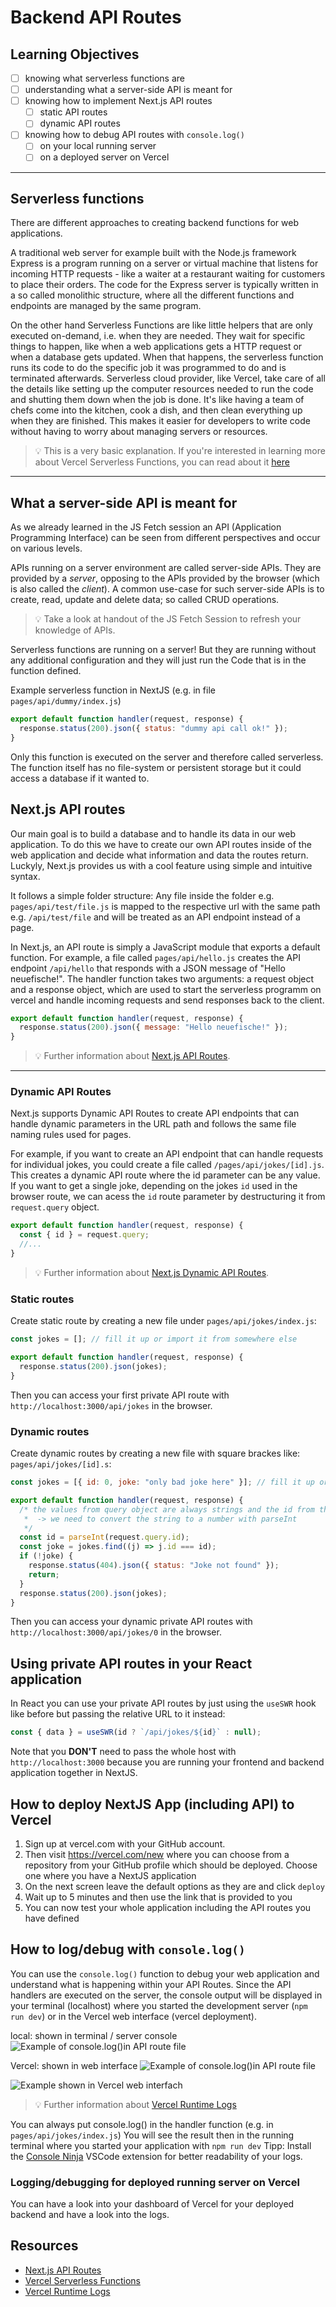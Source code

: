 # Backend API Routes

## Learning Objectives

- [ ] knowing what serverless functions are
- [ ] understanding what a server-side API is meant for
- [ ] knowing how to implement Next.js API routes
  - [ ] static API routes
  - [ ] dynamic API routes
- [ ] knowing how to debug API routes with `console.log()`
  - [ ] on your local running server
  - [ ] on a deployed server on Vercel

---

## Serverless functions

There are different approaches to creating backend functions for web applications.

A traditional web server for example built with the Node.js framework Express is a program running on a server or virtual machine that listens for incoming HTTP requests - like a waiter at a restaurant waiting for customers to place their orders. The code for the Express server is typically written in a so called monolithic structure, where all the different functions and endpoints are managed by the same program.

On the other hand Serverless Functions are like little helpers that are only executed on-demand, i.e. when they are needed. They wait for specific things to happen, like when a web applications gets a HTTP request or when a database gets updated. When that happens, the serverless function runs its code to do the specific job it was programmed to do and is terminated afterwards.
Serverless cloud provider, like Vercel, take care of all the details like setting up the computer resources needed to run the code and shutting them down when the job is done. It's like having a team of chefs come into the kitchen, cook a dish, and then clean everything up when they are finished. This makes it easier for developers to write code without having to worry about managing servers or resources.

> 💡 This is a very basic explanation. If you're interested in learning more about
> Vercel Serverless Functions, you can read about it [here](https://vercel.com/docs/concepts/functions/serverless-functions)

---

## What a server-side API is meant for

As we already learned in the JS Fetch session an API (Application Programming Interface) can be seen from different perspectives and occur on various levels.

APIs running on a server environment are called server-side APIs. They are provided by a _server_, opposing to the APIs provided by the browser (which is also called the _client_). A common use-case for such server-side APIs is to create, read, update and delete data; so called CRUD operations.

> 💡 Take a look at handout of the JS Fetch Session to refresh your knowledge of APIs.

Serverless functions are running on a server! But they are running without any additional configuration and they will just run the Code that is in the function defined.

Example serverless function in NextJS (e.g. in file `pages/api/dummy/index.js`)

```js
export default function handler(request, response) {
  response.status(200).json({ status: "dummy api call ok!" });
}
```

Only this function is executed on the server and therefore called serverless. The function itself has no file-system or persistent storage but it could access a database if it wanted to.

## Next.js API routes

Our main goal is to build a database and to handle its data in our web application. To do this we have to create our own API routes inside of the web application and decide what information and data the routes return. Luckyly, Next.js provides us with a cool feature using simple and intuitive syntax.

It follows a simple folder structure: Any file inside the folder e.g. `pages/api/test/file.js` is mapped to the respective url with the same path e.g. `/api/test/file` and will be treated as an API endpoint instead of a page.

In Next.js, an API route is simply a JavaScript module that exports a default function. For example, a file called `pages/api/hello.js` creates the API endpoint `/api/hello` that responds with a JSON message of "Hello neuefische!". The handler function takes two arguments: a request object and a response object, which are used to start the serverless programm on vercel and handle incoming requests and send responses back to the client.

```js
export default function handler(request, response) {
  response.status(200).json({ message: "Hello neuefische!" });
}
```

> 💡 Further information about [Next.js API Routes](https://nextjs.org/docs/api-routes/introduction).

---

### Dynamic API Routes

Next.js supports Dynamic API Routes to create API endpoints that can handle dynamic parameters in the URL path and follows the same file naming rules used for pages.

For example, if you want to create an API endpoint that can handle requests for individual jokes, you could create a file called `/pages/api/jokes/[id].js`. This creates a dynamic API route where the id parameter can be any value. If you want to get a single joke, depending on the jokes `id` used in the browser route, we can acess the `id` route parameter by destructuring it from `request.query` object.

```js
export default function handler(request, response) {
  const { id } = request.query;
  //...
}
```

> 💡 Further information about [Next.js Dynamic API Routes](https://nextjs.org/docs/api-routes/dynamic-api-routes).

### Static routes

Create static route by creating a new file under `pages/api/jokes/index.js`:

```js
const jokes = []; // fill it up or import it from somewhere else

export default function handler(request, response) {
  response.status(200).json(jokes);
}
```

Then you can access your first private API route with `http://localhost:3000/api/jokes` in the browser.

### Dynamic routes

Create dynamic routes by creating a new file with square brackes like: `pages/api/jokes/[id].s`:

```js
const jokes = [{ id: 0, joke: "only bad joke here" }]; // fill it up or import it from somewhere else

export default function handler(request, response) {
  /* the values from query object are always strings and the id from the jokes is a number
   *  -> we need to convert the string to a number with parseInt
   */
  const id = parseInt(request.query.id);
  const joke = jokes.find((j) => j.id === id);
  if (!joke) {
    response.status(404).json({ status: "Joke not found" });
    return;
  }
  response.status(200).json(jokes);
}
```

Then you can access your dynamic private API routes with `http://localhost:3000/api/jokes/0` in the browser.

## Using private API routes in your React application

In React you can use your private API routes by just using the `useSWR` hook like before but passing the relative URL to it instead:

```js
const { data } = useSWR(id ? `/api/jokes/${id}` : null);
```

Note that you **DON'T** need to pass the whole host with `http://localhost:3000` because you are running your frontend and backend application together in NextJS.

## How to deploy NextJS App (including API) to Vercel

1. Sign up at vercel.com with your GitHub account.
2. Then visit https://vercel.com/new where you can choose from a repository from your GitHub profile which should be deployed. Choose one where you have a NextJS application
3. On the next screen leave the default options as they are and click `deploy`
4. Wait up to 5 minutes and then use the link that is provided to you
5. You can now test your whole application including the API routes you have defined

## How to log/debug with `console.log()`

You can use the `console.log()` function to debug your web application and understand what is happening within your API Routes. Since the API handlers are executed on the server, the console output will be displayed in your terminal (localhost) where you started the development server (`npm run dev`) or in the Vercel web interface (vercel deployment).

local: shown in terminal / server console
![Example of `console.log()`in API route file](assets/log-messages-api-route-file.png)

Vercel: shown in web interface
![Example of `console.log()`in API route file](assets/log-messages-api-route-file-runtime-log.png)

![Example shown in Vercel web interfach](assets/vercel-runtime-log.png)

> 💡 Further information about [Vercel Runtime Logs](https://vercel.com/docs/concepts/observability/runtime-logs)

You can always put console.log() in the handler function (e.g. in `pages/api/jokes/index.js`)
You will see the result then in the running terminal where you started your application with `npm run dev`
Tipp: Install the [Console Ninja](https://marketplace.visualstudio.com/items?itemName=WallabyJs.console-ninja) VSCode extension for better readability of your logs.

### Logging/debugging for deployed running server on Vercel

You can have a look into your dashboard of Vercel for your deployed backend and have a look into the logs.

## Resources

- [Next.js API Routes](https://nextjs.org/docs/api-routes/introduction)
- [Vercel Serverless Functions](https://vercel.com/docs/concepts/functions/serverless-functions)
- [Vercel Runtime Logs](https://vercel.com/docs/concepts/observability/runtime-logs)
